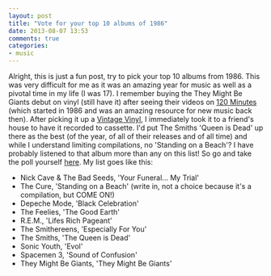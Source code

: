 ```yaml
---
layout: post
title: "Vote for your top 10 albums of 1986"
date: 2013-08-07 13:53
comments: true
categories: 
- music
---
```

Alright, this is just a fun post, try to pick your top 10 albums from 1986. This was very difficult for me as it was an amazing year for music as well as a pivotal time in my life (I was 17). I remember buying the They Might Be Giants debut on vinyl (still have it) after seeing their videos on <a href="https://en.wikipedia.org/wiki/120_Minutes">120 Minutes</a> (which started in 1986 and was an amazing resource for new music back then). After picking it up a <a href="http://www.vintagevinyl.com/">Vintage Vinyl</a>, I immediately took it to a friend's house to have it recorded to cassette. I'd put The Smiths 'Queen is Dead' up there as the best (of the year, of all of their releases and of all time) and while I understand limiting compilations, no 'Standing on a Beach'? I have probably listened to that album more than any on this list! So go and take the poll yourself <a href="http://poll.fm/4cfk8">here</a>. My list goes like this:
<ul>
<li>Nick Cave & The Bad Seeds, 'Your Funeral... My Trial'</li>
<li>The Cure, 'Standing on a Beach' (write in, not a choice because it's a compilation, but COME ON!)</li>
<li>Depeche Mode, 'Black Celebration'</li>
<li>The Feelies, 'The Good Earth'</li>
<li>R.E.M., 'Lifes Rich Pageant'</li>
<li>The Smithereens, 'Especially For You'</li>
<li>The Smiths, 'The Queen is Dead'</li>
<li>Sonic Youth, 'Evol'</li>
<li>Spacemen 3, 'Sound of Confusion'</li>
<li>They Might Be Giants, 'They Might Be Giants'</li>
</ul>
